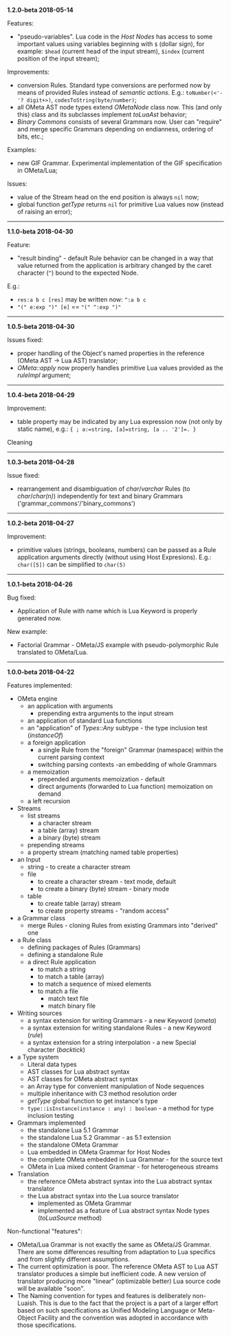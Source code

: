 
**1.2.0-beta 2018-05-14**

Features:
- "pseudo-variables". Lua code in the *Host Nodes* has access to some important values using variables beginning with `$` (dollar sign), for example: `$head` (current head of the input stream), `$index` (current position of the input stream);

Improvements:
- conversion Rules. Standard type conversions are performed now by means of provided Rules instead of *semantic actions*. E.g.: `toNumber(<'-'? digit+>)`, `codesToString(byte/number)`;
- all OMeta AST node types extend *OMetaNode* class now. This (and only this) class and its subclasses implement *toLuaAst* behavior;
- *Binary Commons* consists of several Grammars now. User can "require" and merge specific Grammars depending on endianness, ordering of bits, etc.;

Examples:
- new GIF Grammar. Experimental implementation of the GIF specification in OMeta/Lua;

Issues:
- value of the Stream head on the end position is always `nil` now;
- global function *getType* returns `nil` for primitive Lua values now (instead of raising an error);
___

**1.1.0-beta 2018-04-30**

Feature:
- "result binding" - default Rule behavior can be changed in a way that value returned from the application is arbitrary changed by the caret character (`^`) bound to the expected Node.

E.g.: 
- `res:a b c [res]` may be written now: `^:a b c`
- `"(" e:exp ")" [e]` == `"(" ^:exp ")"`
___
**1.0.5-beta 2018-04-30**

Issues fixed:
- proper handling of the Object's named properties in the reference (OMeta AST -> Lua AST) translator;
- *OMeta::apply* now properly handles primitive Lua values provided as the *ruleImpl* argument;
___
**1.0.4-beta 2018-04-29**

Improvement:
- table property may be indicated by any Lua expression now (not only by static name), e.g.: `{ ; a:=string, [a]=string, [a .. '2']=. }`

Cleaning
___
**1.0.3-beta 2018-04-28**

Issue fixed:
- rearrangement and disambiguation of *char*/*varchar* Rules (to *char*/*char(n)*) independently for text and binary Grammars ('grammar_commons'/'binary_commons')
___
**1.0.2-beta 2018-04-27**

Improvement:
- primitive values (strings, booleans, numbers) can be passed as a Rule application arguments directly (without using Host Expresions). E.g.: `char([5])` can be simplified to `char(5)`
___
**1.0.1-beta 2018-04-26**

Bug fixed:
- Application of Rule with name which is Lua Keyword is properly generated now.

New example:
- Factorial Grammar - OMeta/JS example with pseudo-polymorphic Rule translated to OMeta/Lua.
___
**1.0.0-beta 2018-04-22**

Features implemented:
- OMeta engine
  - an application with arguments
    - prepending extra arguments to the input stream
  - an application of standard Lua functions
  - an "application" of *Types::Any* subtype - the type inclusion test (*instanceOf*)
  - a foreign application
    - a single Rule from the "foreign" Grammar (namespace) within the current parsing context
    - switching parsing contexts -an embedding of whole Grammars
  - a memoization
    - prepended arguments memoization - default
    - direct arguments (forwarded to Lua function) memoization on demand
  - a left recursion
- Streams
  - list streams
    - a character stream
    - a table (array) stream
    - a binary (byte) stream
  - prepending streams
  - a property stream (matching named table properties)
- an Input
  - string - to create a character stream
  - file
    - to create a character stream - text mode, default
    - to create a binary (byte) stream - binary mode
  - table
    - to create table (array) stream
    - to create property streams - "random access"
- a Grammar class
  - merge Rules - cloning Rules from existing Grammars into "derived" one
- a Rule class
  - defining packages of Rules (Grammars)
  - defining a standalone Rule
  - a direct Rule application
    - to match a string
    - to match a table (array)
    - to match a sequence of mixed elements
    - to match a file
      - match text file
      - match binary file
- Writing sources
  - a syntax extension for writing Grammars - a new Keyword (*ometa*)
  - a syntax extension for writing standalone Rules - a new Keyword (*rule*)
  - a syntax extension for a string interpolation - a new Special character (*backtick*)
- a Type system
  - Literal data types
  - AST classes for Lua abstract syntax
  - AST classes for OMeta abstract syntax
  - an Array type for convenient manipulation of Node sequences
  - multiple inheritance with C3 method resolution order
  - *getType* global function to get instance's type
  - `type::isInstance(instance : any) : boolean` - a method for type inclusion testing
- Grammars implemented
  - the standalone Lua 5.1 Grammar
  - the standalone Lua 5.2 Grammar - as 5.1 extension
  - the standalone OMeta Grammar
  - Lua embedded in OMeta Grammar for Host Nodes
  - the complete OMeta embedded in Lua Grammar - for the source text
  - OMeta in Lua mixed content Grammar - for heterogeneous streams
- Translation
  - the reference OMeta abstract syntax into the Lua abstract syntax translator
  - the Lua abstract syntax into the Lua source translator
    - implemented as OMeta Grammar
    - implemented as a feature of Lua abstract syntax Node types (*toLuaSource* method)

Non-functional "features":
- OMeta/Lua Grammar is not exactly the same as OMeta/JS Grammar. There are some differences resulting from adaptation to Lua specifics and from slightly different assumptions.
- The current optimization is poor. The reference OMeta AST to Lua AST translator produces a simple but inefficient code. A new version of translator producing more "linear" (optimizable better) Lua source code will be available "soon".
- The Naming convention for types and features is deliberately non-Luaish. This is due to the fact that the project is a part of a larger effort based on such specifications as Unified Modeling Language or Meta-Object Facility and the convention was adopted in accordance with those specifications.
